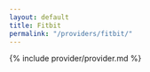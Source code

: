 ```yaml
---
layout: default
title: Fitbit
permalink: "/providers/fitbit/"
---
```


{% include provider/provider.md %}
